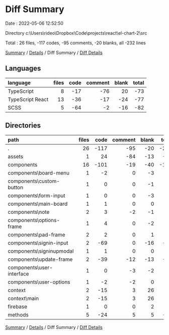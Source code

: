 # Diff Summary

Date : 2022-05-06 12:52:50

Directory c:\Users\rideo\Dropbox\Code\projects\react\el-chart-2\src

Total : 26 files,  -117 codes, -95 comments, -20 blanks, all -232 lines

[Summary](results.md) / [Details](details.md) / Diff Summary / [Diff Details](diff-details.md)

## Languages
| language | files | code | comment | blank | total |
| :--- | ---: | ---: | ---: | ---: | ---: |
| TypeScript | 8 | -17 | -76 | 20 | -73 |
| TypeScript React | 13 | -36 | -17 | -24 | -77 |
| SCSS | 5 | -64 | -2 | -16 | -82 |

## Directories
| path | files | code | comment | blank | total |
| :--- | ---: | ---: | ---: | ---: | ---: |
| . | 26 | -117 | -95 | -20 | -232 |
| assets | 1 | 24 | -84 | -13 | -73 |
| components | 16 | -101 | -19 | -40 | -160 |
| components\board-menu | 1 | -2 | 0 | -3 | -5 |
| components\custom-button | 1 | 0 | 0 | -1 | -1 |
| components\form-input | 1 | 0 | 0 | -3 | -3 |
| components\main-board | 1 | 1 | 0 | 0 | 1 |
| components\note | 2 | 3 | -2 | -1 | 0 |
| components\options-frame | 1 | 4 | 0 | -2 | 2 |
| components\pad-frame | 2 | 2 | 0 | 1 | 3 |
| components\signin-input | 2 | -69 | 0 | -16 | -85 |
| components\signinupmodal | 1 | 1 | 0 | 0 | 1 |
| components\update-frame | 2 | -39 | -12 | -13 | -64 |
| components\user-interface | 1 | 0 | -3 | -2 | -5 |
| components\user-options | 1 | -2 | -2 | 0 | -4 |
| context | 2 | -15 | 3 | 26 | 14 |
| context\main | 2 | -15 | 3 | 26 | 14 |
| firebase | 1 | 0 | 0 | 2 | 2 |
| methods | 5 | -24 | 5 | 5 | -14 |

[Summary](results.md) / [Details](details.md) / Diff Summary / [Diff Details](diff-details.md)